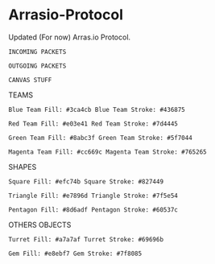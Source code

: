 # Arrasio-Protocol
Updated (For now) Arras.io Protocol.

`INCOMING PACKETS`


`OUTGOING PACKETS`




`CANVAS STUFF`

TEAMS

`Blue Team Fill: #3ca4cb
Blue Team Stroke: #436875`

`Red Team Fill: #e03e41
Red Team Stroke: #7d4445`

`Green Team Fill: #8abc3f
Green Team Stroke: #5f7044`

`Magenta Team Fill: #cc669c
Magenta Team Stroke: #765265`


SHAPES

`Square Fill: #efc74b
Square Stroke: #827449`

`Triangle Fill: #e7896d
Triangle Stroke: #7f5e54`

`Pentagon Fill: #8d6adf
Pentagon Stroke: #60537c`


OTHERS OBJECTS

`Turret Fill: #a7a7af
Turret Stroke: #69696b`

`Gem Fill: #e8ebf7
Gem Stroke: #7f8085`
